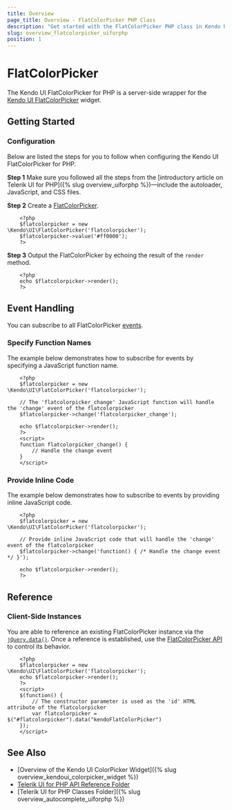 ```yaml
---
title: Overview
page_title: Overview - FlatColorPicker PHP Class
description: "Get started with the FlatColorPicker PHP class in Kendo UI."
slug: overview_flatcolorpicker_uiforphp
position: 1
---
```


# FlatColorPicker

The Kendo UI FlatColorPicker for PHP is a server-side wrapper for the [Kendo UI FlatColorPicker](/api/javascript/ui/flatcolorpicker) widget.

## Getting Started

### Configuration

Below are listed the steps for you to follow when configuring the Kendo UI FlatColorPicker for PHP.

**Step 1** Make sure you followed all the steps from the [introductory article on Telerik UI for PHP]({% slug overview_uiforphp %})&mdash;include the autoloader, JavaScript, and CSS files.

**Step 2** Create a [FlatColorPicker](/api/php/Kendo/UI/FlatColorPicker).



        <?php
        $flatcolorpicker = new \Kendo\UI\FlatColorPicker('flatcolorpicker');
        $flatcolorpicker->value('#ff0000');
        ?>

**Step 3** Output the FlatColorPicker by echoing the result of the `render` method.



        <?php
        echo $flatcolorpicker->render();
        ?>

## Event Handling

You can subscribe to all FlatColorPicker [events](/api/javascript/ui/flatcolorpicker#events).

### Specify Function Names

The example below demonstrates how to subscribe for events by specifying a JavaScript function name.



        <?php
        $flatcolorpicker = new \Kendo\UI\FlatColorPicker('flatcolorpicker');

        // The 'flatcolorpicker_change' JavaScript function will handle the 'change' event of the flatcolorpicker
        $flatcolorpicker->change('flatcolorpicker_change');

        echo $flatcolorpicker->render();
        ?>
        <script>
        function flatcolorpicker_change() {
            // Handle the change event
        }
        </script>

### Provide Inline Code

The example below demonstrates how to subscribe to events by providing inline JavaScript code.



        <?php
        $flatcolorpicker = new \Kendo\UI\FlatColorPicker('flatcolorpicker');

        // Provide inline JavaScript code that will handle the 'change' event of the flatcolorpicker
        $flatcolorpicker->change('function() { /* Handle the change event */ }');

        echo $flatcolorpicker->render();
        ?>


<!--*-->
## Reference

### Client-Side Instances

You are able to reference an existing FlatColorPicker instance via the [`jQuery.data()`](https://api.jquery.com/jQuery.data/). Once a reference is established, use the [FlatColorPicker API](/api/javascript/ui/flatcolorpicker#methods) to control its behavior.



        <?php
        $flatcolorpicker = new \Kendo\UI\FlatColorPicker('flatcolorpicker');
        echo $flatcolorpicker->render();
        ?>
        <script>
        $(function() {
            // The constructor parameter is used as the 'id' HTML attribute of the flatcolorpicker
            var flatcolorpicker = $("#flatcolorpicker").data("kendoFlatColorPicker")
        });
        </script>

## See Also

* [Overview of the Kendo UI ColorPicker Widget]({% slug overview_kendoui_colorpicker_widget %})
* [Telerik UI for PHP API Reference Folder](/api/php/Kendo/UI/AutoComplete)
* [Telerik UI for PHP Classes Folder]({% slug overview_autocomplete_uiforphp %})
